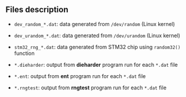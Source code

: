 ## Files description

- `dev_random_*.dat`: data generated from `/dev/random` (Linux kernel)

- `dev_urandom_*.dat`: data generated from `/dev/urandom` (Linux kernel)

- `stm32_rng_*.dat`: data generated from STM32 chip using `random32()` function

- `*.dieharder`: output from **dieharder** program run for each `*.dat` file

- `*.ent`: output from **ent** program run for each `*.dat` file

- `*.rngtest`: output from **rngtest** program run for each `*.dat` file
